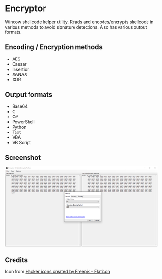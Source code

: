 # Encryptor

Window shellcode helper utility. Reads and encodes/encrypts shellcode in various methods to avoid signature detections. Also has various output formats.

## Encoding / Encryption methods 

- AES
- Caesar
- Insertion
- XANAX
- XOR

## Output formats 

- Base64
- C
- C#
- PowerShell
- Python
- Text
- VBA
- VB Script

## Screenshot

![Screenshot](docs/screenshot.png)

## Credits

Icon from [Hacker icons created by Freepik - Flaticon](https://www.flaticon.com/free-icons/hacker)
